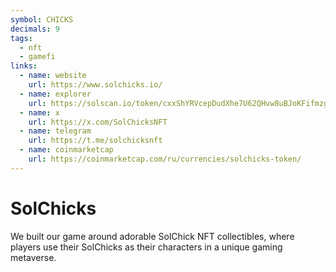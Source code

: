 ```yaml
---
symbol: CHICKS
decimals: 9
tags:
  - nft
  - gamefi
links:
  - name: website
    url: https://www.solchicks.io/
  - name: explorer
    url: https://solscan.io/token/cxxShYRVcepDudXhe7U62QHvw8uBJoKFifmzggGKVC2
  - name: x
    url: https://x.com/SolChicksNFT
  - name: telegram
    url: https://t.me/solchicksnft
  - name: coinmarketcap
    url: https://coinmarketcap.com/ru/currencies/solchicks-token/
---
```


# SolChicks

We built our game around adorable SolChick NFT collectibles, where players use their SolChicks as their characters in a unique gaming metaverse.

